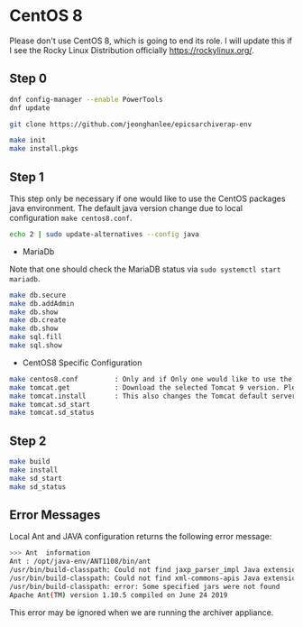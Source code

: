 # CentOS 8

Please don't use CentOS 8, which is going to end its role. I will update this if I see the Rocky Linux Distribution officially <https://rockylinux.org/>.

## Step 0

```bash
dnf config-manager --enable PowerTools
dnf update

git clone https://github.com/jeonghanlee/epicsarchiverap-env

make init
make install.pkgs
```

## Step 1

This step only be necessary if one would like to use the CentOS packages java environment. The default java version change due to local configuration `make centos8.conf`.

```bash
echo 2 | sudo update-alternatives --config java
```

* MariaDb

Note that one should check the MariaDB status via `sudo systemctl start mariadb`.

```bash
make db.secure
make db.addAdmin
make db.show
make db.create
make db.show
make sql.fill
make sql.show
```

* CentOS8 Specific Configuration

```bash
make centos8.conf         : Only and if Only one would like to use the CentOS 8 java envrionment.
make tomcat.get           : Download the selected Tomcat 9 version. Please check `configure/CONFIG_TOMCAT` for other version.  
make tomcat.install       : This also changes the Tomcat default server port to 8083.
make tomcat.sd_start
make tomcat.sd_status
```

## Step 2

```bash
make build
make install
make sd_start
make sd_status
```

## Error Messages

Local Ant and JAVA configuration returns the following error message:

```bash
>>> Ant  information
Ant : /opt/java-env/ANT1108/bin/ant
/usr/bin/build-classpath: Could not find jaxp_parser_impl Java extension for this JVM
/usr/bin/build-classpath: Could not find xml-commons-apis Java extension for this JVM
/usr/bin/build-classpath: error: Some specified jars were not found
Apache Ant(TM) version 1.10.5 compiled on June 24 2019
```

This error may be ignored when we are running the archiver appliance.
